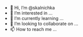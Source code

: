 - 👋 Hi, I’m @skalnichka
- 👀 I’m interested in ...
- 🌱 I’m currently learning ...
- 💞️ I’m looking to collaborate on ...
- 📫 How to reach me ...

<!---
skalnichka/skalnichka is a ✨ special ✨ repository because its `README.md` (this file) appears on your GitHub profile.
You can click the Preview link to take a look at your changes.
--->
